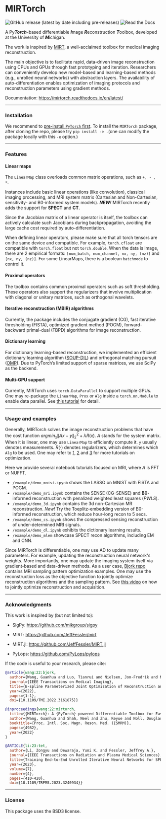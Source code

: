 # MIRTorch

![GitHub release (latest by date including pre-releases)](https://img.shields.io/github/v/release/guanhuaw/mirtorch?include_prereleases)
![Read the Docs](https://img.shields.io/readthedocs/mirtorch)

A Py***Torch***-based differentiable ***I***mage ***R***econstruction ***T***oolbox, developed at the University of ***M***ichigan.

The work is inspired by [MIRT](https://github.com/JeffFessler/mirt), a well-acclaimed toolbox for medical imaging reconstruction. 

The main objective is to facilitate rapid, data-driven image reconstruction using CPUs and GPUs through fast prototyping and iteration. Researchers can conveniently develop new model-based and learning-based methods (e.g., unrolled neural networks) with abstraction layers. The availability of auto-differentiation enables optimization of imaging protocols and reconstruction parameters using gradient methods.

Documentation: https://mirtorch.readthedocs.io/en/latest/

------

### Installation

We recommend to [pre-install `PyTorch` first](https://pytorch.org/).
To install the `MIRTorch` package, after cloning the repo, please try `pip install -e .`(one can modify the package locally with this `-e` option.) 

------

### Features

#### Linear maps

The `LinearMap` class overloads common matrix operations, such as `+, - , *`.

Instances include basic linear operations (like convolution), classical imaging processing, and MRI system matrix (Cartesian and Non-Cartesian, sensitivity- and B0-informed system models). ***NEW!*** MIRTorch recently adds the support for **SPECT** and **CT**.

Since the Jacobian matrix of a linear operator is itself, the toolbox can actively calculate such Jacobians during backpropagation, avoiding the large cache cost required by auto-differentiation.

When defining linear operators, please make sure that all torch tensors are on the same device and compatible. For example, `torch.cfloat` are compatible with `torch.float` but not `torch.double`.
When the data is image, there are 2 empirical formats: `[num_batch, num_channel, nx, ny, (nz)]` and `[nx, ny, (nz)]`.
For some LinearMaps, there is a boolean `batchmode` to control it.

#### Proximal operators

The toolbox contains common proximal operators such as soft thresholding. These operators also support the regularizers that involve multiplication with diagonal or unitary matrices, such as orthogonal wavelets.

#### Iterative reconstruction (MBIR) algorithms

Currently, the package includes the conjugate gradient (CG), fast iterative thresholding (FISTA), optimized gradient method (POGM), forward-backward primal-dual (FBPD) algorithms for image reconstruction.

#### Dictionary learning

For dictionary learning-based reconstruction, we implemented an efficient dictionary learning algorithm ([SOUP-DIL](https://arxiv.org/abs/1511.06333)) and orthogonal matching pursuit ([OMP](https://ieeexplore.ieee.org/abstract/document/342465/?casa_token=aTDkQVCM9WEAAAAA:5rXu9YikP822bCBvkhYxKWlBTJ6Fn6baTQJ9kuNrU7K-64EmGOAczYvF2dTW3al3PfPdwJAiYw)). Due to PyTorch’s limited support of sparse matrices, we use SciPy as the backend. 

#### Multi-GPU support

Currently, MIRTorch uses `torch.DataParallel` to support multiple GPUs. One may re-package the `LinearMap`, `Prox` or `Alg` inside a `torch.nn.Module` to enable data parallel. See [this tutorial](https://pytorch.org/tutorials/beginner/blitz/data_parallel_tutorial.html) for detail.

------

### Usage and examples

Generally, MIRTorch solves the image reconstruction problems that have the cost function $\textit{argmin}_{x} \|Ax-y\|_2^2 + \lambda \textit{R}(x)$. $A$ stands for the system matrix. When it is linear, one may use `LinearMap` to efficiently compute it. `y` usually denotes measurements. $\textit{R}(\cdot)$ denotes regularizers, which determines which `Alg` to be used. One may refer to [1](https://web.eecs.umich.edu/~fessler/book/), [2](https://web.stanford.edu/~boyd/cvxbook/bv_cvxbook.pdf) and [3](https://www.youtube.com/watch?v=J6_5rPYnr_s) for more tutorials on optimization.

Here we provide several notebook tutorials focused on MRI, where $A$ is FFT or NUFFT. 

- `/example/demo_mnist.ipynb` shows the LASSO on MNIST with FISTA and POGM. 
- `/example/demo_mri.ipynb` contains the SENSE (CG-SENSE) and **B0**-informed reconstruction with penalized weighted least squares (*PWLS*).
- `/example/demo_3d.ipynb` contains the 3d non-Cartesian MR reconstruction. *New!* Try the Toeplitz-embedding version of B0-informed reconstruction, which reduce hour-long recon to 5 secs.
- `/example/demo_cs.ipynb` shows the compressed sensing reconstruction of under-determined MRI signals.
- `/example/demo_dl.ipynb` exhibits the dictionary learning results.
- `/example/demo_mlem` showcase SPECT recon algorithms, including EM and CNN.

Since MIRTorch is differentiable, one may use AD to update many parameters. For example, updating the reconstruction neural network's weights. More importantly, one may update the imaging system itself via gradient-based and data-driven methods. As a user case, [Bjork repo](https://github.com/guanhuaw/Bjork) contains MRI sampling pattern optimization examples. One may use the reconstruction loss as the objective function to jointly optimize reconstruction algorithms and the sampling pattern. See [this video](https://www.youtube.com/watch?v=sLFOf5EvVAs) on how to jointly optimize reconstruction and acquisition. 

------

### Acknowledgments

This work is inspired by (but not limited to):

* SigPy: https://github.com/mikgroup/sigpy

* MIRT: https://github.com/JeffFessler/mirt

* MIRT.jl: https://github.com/JeffFessler/MIRT.jl

* PyLops: https://github.com/PyLops/pylops

If the code is useful to your research, please cite:

```bibtex
@article{wang:22:bjork,
  author={Wang, Guanhua and Luo, Tianrui and Nielsen, Jon-Fredrik and Noll, Douglas C. and Fessler, Jeffrey A.},
  journal={IEEE Transactions on Medical Imaging}, 
  title={B-spline Parameterized Joint Optimization of Reconstruction and K-space Trajectories ({BJORK}) for Accelerated {2D} {MRI}}, 
  year={2022},
  pages={1-1},
  doi={10.1109/TMI.2022.3161875}}
```

```bibtex
@inproceedings{wang:22:mirtorch,
  title={{MIRTorch}: A {PyTorch}-powered Differentiable Toolbox for Fast Image Reconstruction and Scan Protocol Optimization},
  author={Wang, Guanhua and Shah, Neel and Zhu, Keyue and Noll, Douglas C. and Fessler, Jeffrey A.},
  booktitle={Proc. Intl. Soc. Magn. Reson. Med. (ISMRM)},
  pages={4982},
  year={2022}
}
```

```bibtex
@ARTICLE{li:23:tet,
  author={Li, Zongyu and Dewaraja, Yuni K. and Fessler, Jeffrey A.},
  journal={IEEE Transactions on Radiation and Plasma Medical Sciences}, 
  title={Training End-to-End Unrolled Iterative Neural Networks for SPECT Image Reconstruction}, 
  year={2023},
  volume={7},
  number={4},
  pages={410-420},
  doi={10.1109/TRPMS.2023.3240934}}
```


------

### License

This package uses the BSD3 license. 
